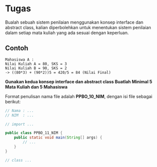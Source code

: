 # Tugas

Bualah sebuah sistem penilaian menggunakan konsep interface dan abstract class, kalian diperbolehkan untuk menentukan sistem penilaian dalam setiap mata kuliah yang ada sesuai dengan keperluan.

## Contoh
```
Mahasiswa A :
Nilai Kuliah A = 80, SKS = 3
Nilai Kuliah B = 90, SKS = 2
-> ((80*3) + (90*2))5 = 420/5 = 84 (Nilai Final)
```
**Gunakan kedua konsep interface dan abstract class Buatlah Minimal 5 Mata Kuliah dan 5 Mahasiswa**

Format penulisan nama file adalah **PPBO_10_NIM**, dengan isi file sebagai berikut:

```java
// Nama : ...
// NIM  : ...

// import ...

public class PPBO_11_NIM {
    public static void main(String[] args) {
        // ...
    }
}

// class ...
